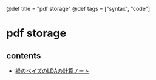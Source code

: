 @def title = "pdf storage"
@def tags = ["syntax", "code"]

# pdf storage

## contents

* [緑のベイズのLDAの計算ノート](/pdf/suyama_bayes_LDA.pdf)